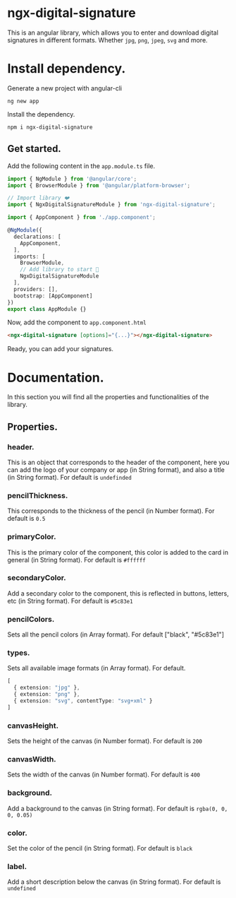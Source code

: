 # ngx-digital-signature

This is an angular library, which allows you to enter and download digital signatures in different formats. Whether `jpg`, `png`, `jpeg`, `svg` and more.

# Install dependency.

Generate a new project with angular-cli

`ng new app`

Install the dependency.

`npm i ngx-digital-signature`

## Get started.

Add the following content in the `app.module.ts` file.

```ts
import { NgModule } from '@angular/core';
import { BrowserModule } from '@angular/platform-browser';

// Import library ❤️
import { NgxDigitalSignatureModule } from 'ngx-digital-signature';

import { AppComponent } from './app.component';

@NgModule({
  declarations: [
    AppComponent,
  ],
  imports: [
    BrowserModule,
    // Add library to start 🚀
    NgxDigitalSignatureModule
  ],
  providers: [],
  bootstrap: [AppComponent]
})
export class AppModule {}

```

Now, add the component to `app.component.html`

```html
<ngx-digital-signature [options]="{...}"></ngx-digital-signature>
```

Ready, you can add your signatures.

# Documentation.

In this section you will find all the properties and functionalities of the library.

## Properties.

### header.

This is an object that corresponds to the header of the component, here you can add the logo of your company or app (in String format), and also a title (in String format). For default is `undefinded`

### pencilThickness.

This corresponds to the thickness of the pencil (in Number format). For default is `0.5`

### primaryColor.

This is the primary color of the component, this color is added to the card in general (in String format). For default is `#ffffff`

### secondaryColor.

Add a secondary color to the component, this is reflected in buttons, letters, etc (in String format). For default is `#5c83e1`

### pencilColors.

Sets all the pencil colors (in Array<String> format). For default ["black", "#5c83e1"]

### types.

Sets all available image formats (in Array<string> format). For default.

```ts
[
  { extension: "jpg" },
  { extension: "png" },
  { extension: "svg", contentType: "svg+xml" }
]
```

### canvasHeight.

Sets the height of the canvas (in Number format). For default is `200`

### canvasWidth.

Sets the width of the canvas (in Number format). For default is `400`

### background.

Add a background to the canvas (in String format). For default is `rgba(0, 0, 0, 0.05)`

### color.

Set the color of the pencil (in String format). For default is `black`

### label.

Add a short description below the canvas (in String format). For default is `undefined`
